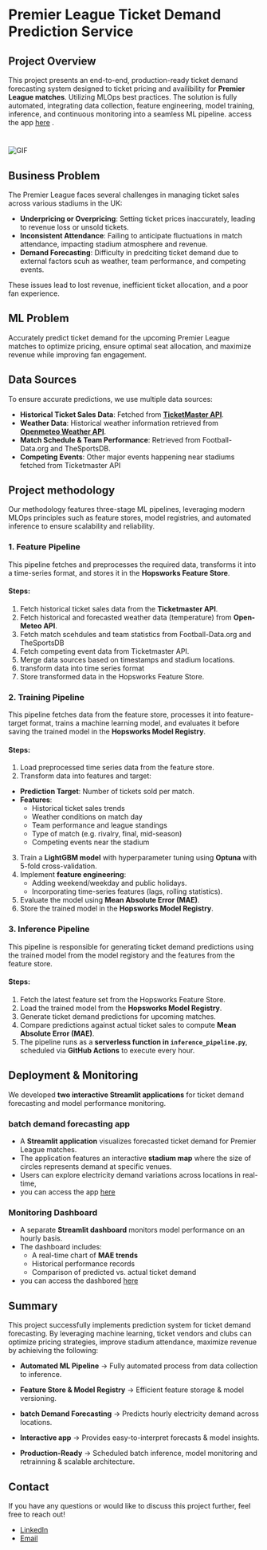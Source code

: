 # Premier League Ticket Demand Prediction Service

## Project Overview  
This project presents an end-to-end, production-ready ticket demand forecasting system designed to ticket pricing and availibility for **Premier League matches**. Utilizing MLOps best practices. The solution is fully automated, integrating data collection, feature engineering, model training, inference, and continuous monitoring into a seamless ML pipeline.
access the app [here]() .

#
![GIF](vid.gif)


## Business Problem  
 The Premier League faces several challenges in managing ticket sales across various stadiums in the UK:
- **Underpricing or Overpricing**: Setting ticket prices inaccurately, leading to revenue loss or unsold tickets.  
- **Inconsistent Attendance**: Failing to anticipate fluctuations in match attendance, impacting stadium atmosphere and revenue.  
- **Demand Forecasting**: Difficulty in predciting ticket demand due to external factors scuh as weather, team performance, and competing events.  

These issues lead to lost revenue, inefficient ticket allocation, and a poor fan experience.  

## ML Problem  
Accurately predict ticket demand for the upcoming Premier League matches to optimize pricing, ensure optimal seat allocation, and maximize revenue while improving fan engagement.  

## Data Sources
To ensure accurate predictions, we use multiple data sources:

- **Historical Ticket Sales Data**: Fetched from **[TicketMaster API](https://app.ticketmaster.com/discovery/v2/)**. 
- **Weather Data**: Historical weather information retrieved from **[Openmeteo Weather API](https://open-meteo.com/)**.
- **Match Schedule & Team Performance**: Retrieved from Football-Data.org and TheSportsDB.
- **Competing Events**: Other major events happening near stadiums fetched from Ticketmaster API
  
## Project methodology 
Our methodology features three-stage ML pipelines, leveraging modern MLOps principles such as feature stores, model registries, and automated inference to ensure scalability and reliability.

### **1. Feature Pipeline**

This pipeline fetches and preprocesses the required data, transforms it into a time-series format, and stores it in the **Hopsworks Feature Store**.

#### **Steps:**

1. Fetch historical ticket sales data from the **Ticketmaster API**.  
2. Fetch historical and forecasted weather data (temperature) from **Open-Meteo API**.
3. Fetch match scehdules and team statistics from Football-Data.org and TheSportsDB
4. Fetch competing event data from Ticketmaster API.
5. Merge data sources based on timestamps and stadium locations.
4. transform data into time series format
5. Store transformed data in the Hopsworks Feature Store.

### **2. Training Pipeline**

This pipeline fetches data from the feature store, processes it into feature-target format, trains a machine learning model, and evaluates it before saving the trained model in the **Hopsworks Model Registry**.

#### **Steps:**

1. Load preprocessed time series data from the feature store.
2.  Transform data into features and target:
   - **Prediction Target**: Number of tickets sold per match.
   - **Features**:
     - Historical ticket sales trends
     - Weather conditions on match day
     - Team performance and league standings
     - Type of match (e.g. rivalry, final, mid-season)
     - Competing events near the stadium
3. Train a **LightGBM model** with hyperparameter tuning using **Optuna** with 5-fold cross-validation.
4. Implement **feature engineering**:
   - Adding weekend/weekday and public holidays.
   - Incorporating time-series features (lags, rolling statistics).
5. Evaluate the model using **Mean Absolute Error (MAE)**.
6. Store the trained model in the **Hopsworks Model Registry**.


### **3. Inference Pipeline**

This pipeline is responsible for generating ticket demand predictions using the trained model from the model registory and the features from the feature store.

#### **Steps:**

1. Fetch the latest feature set from the Hopsworks Feature Store.
2. Load the trained model from the **Hopsworks Model Registry**.
3. Generate ticket demand predictions for upcoming matches.
4. Compare predictions against actual ticket sales to compute **Mean Absolute Error (MAE)**.
5. The pipeline runs as a **serverless function in `inference_pipeline.py`**, scheduled via **GitHub Actions** to execute every hour.


## Deployment & Monitoring

We developed **two interactive Streamlit applications** for ticket demand forecasting and model performance monitoring.

### **batch demand forecasting app**

- A **Streamlit application** visualizes forecasted ticket demand for Premier League matches. 
- The application features an interactive **stadium map** where the size of circles represents demand at specific venues.
- Users can explore electricity demand variations across locations in real-time,
- you can access the app [here]() 

### **Monitoring Dashboard**
- A separate **Streamlit dashboard** monitors model performance on an hourly basis.
- The dashboard includes:
  - A real-time chart of **MAE trends**
  - Historical performance records
  - Comparison of predicted vs. actual ticket demand
- you can access the dashbored [here]() 


## Summary
This project successfully implements prediction system for ticket demand forecasting. By leveraging machine learning, ticket vendors and clubs can optimize pricing strategies, improve stadium attendance, maximize revenue by achieiving the following:

 - **Automated ML Pipeline** → Fully automated process from data collection to inference.

 - **Feature Store & Model Registry** → Efficient feature storage & model versioning.

 - **batch Demand Forecasting** → Predicts hourly electricity demand across locations.

 - **Interactive app** → Provides easy-to-interpret forecasts & model insights.

 - **Production-Ready** → Scheduled batch inference, model monitoring and retrainning & scalable architecture. 


  ## Contact
If you have any questions or would like to discuss this project further, feel free to reach out!
* [LinkedIn](https://www.linkedin.com/in/sanjay-devarajan-605127191/) 
* [Email](sanjay.jbsh02@gmail.com) 
